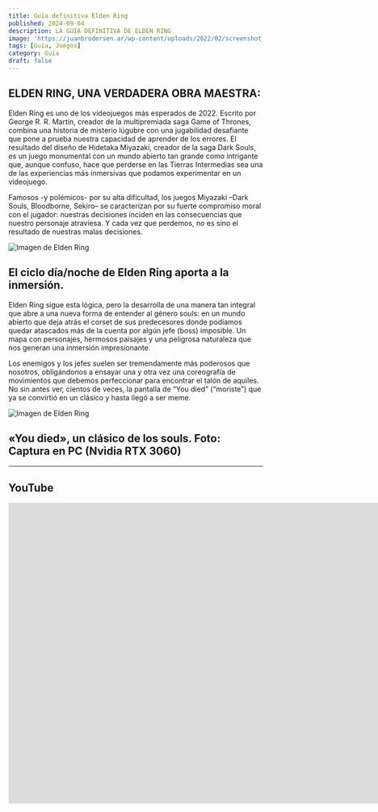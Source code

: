 ```yaml
---
title: Guia definitiva Elden Ring
published: 2024-09-04
description: LA GUIA DEFINITIVA DE ELDEN RING
image: 'https://juanbrodersen.ar/wp-content/uploads/2022/02/screenshot_1.jpg'
tags: [Guía, Juegos]
category: Guía
draft: false
---
```


## ELDEN RING, UNA VERDADERA OBRA MAESTRA:

Elden Ring es uno de los videojuegos más esperados de 2022. Escrito por George R. R. Martin, creador de la multipremiada saga Game of Thrones, combina una historia de misterio lúgubre con una jugabilidad desafiante que pone a prueba nuestra capacidad de aprender de los errores. El resultado del diseño de Hidetaka Miyazaki, creador de la saga Dark Souls, es un juego monumental con un mundo abierto tan grande como intrigante que, aunque confuso, hace que perderse en las Tierras Intermedias sea una de las experiencias más inmersivas que podamos experimentar en un videojuego.

Famosos -y polémicos- por su alta dificultad, los juegos Miyazaki –Dark Souls, Bloodborne, Sekiro– se caracterizan por su fuerte compromiso moral con el jugador: nuestras decisiones inciden en las consecuencias que nuestro personaje atraviesa. Y cada vez que perdemos, no es sino el resultado de nuestras malas decisiones.

![Imagen de Elden Ring](https://www.clarin.com/img/2022/02/22/el-ciclo-dia-noche-de___s2cPKV341_720x0__1.jpg)
## El ciclo día/noche de Elden Ring aporta a la inmersión.

Elden Ring sigue esta lógica, pero la desarrolla de una manera tan integral que abre a una nueva forma de entender al género souls: en un mundo abierto que deja atrás el corset de sus predecesores donde podíamos quedar atascados más de la cuenta por algún jefe (boss) imposible. Un mapa con personajes, hermosos paisajes y una peligrosa naturaleza que nos generan una inmersión impresionante.

Los enemigos y los jefes suelen ser tremendamente más poderosos que nosotros, obligándonos a ensayar una y otra vez una coreografía de movimientos que debemos perfeccionar para encontrar el talón de aquiles. No sin antes ver, cientos de veces, la pantalla de “You died” (“moriste”) que ya se convirtió en un clásico y hasta llegó a ser meme.

![Imagen de Elden Ring](https://www.clarin.com/img/2022/02/22/you-died-un-clasico-de___J9h28OiY__720x0__1.jpg)
## «You died», un clásico de los souls. Foto: Captura en PC (Nvidia RTX 3060)

---

## YouTube

<iframe width="1583" height="596" src="https://www.youtube.com/embed/kUZLNby_RyQ" title="Elden Ring. La Guía Definitiva (1ª parte)" frameborder="0" allow="accelerometer; autoplay; clipboard-write; encrypted-media; gyroscope; picture-in-picture; web-share" referrerpolicy="strict-origin-when-cross-origin" allowfullscreen></iframe>
